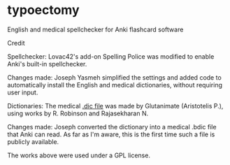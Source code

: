 # typoectomy
English and medical spellchecker for Anki flashcard software

Credit

Spellchecker: Lovac42's add-on Spelling Police was modified to enable Anki's built-in spellchecker.

Changes made: Joseph Yasmeh simplified the settings and added code to automatically install the English and medical dictionaries, without requiring user input. 

Dictionaries: The medical <a href="https://github.com/glutanimate/hunspell-en-med-glut-workaround">.dic file</a> was made by Glutanimate (Aristotelis P.), using works by R. Robinson and Rajasekharan N. 

Changes made: Joseph converted the dictionary into a medical .bdic file that Anki can read. As far as I'm aware, this is the first time such a file is publicly available.



The works above were used under a GPL license. 
